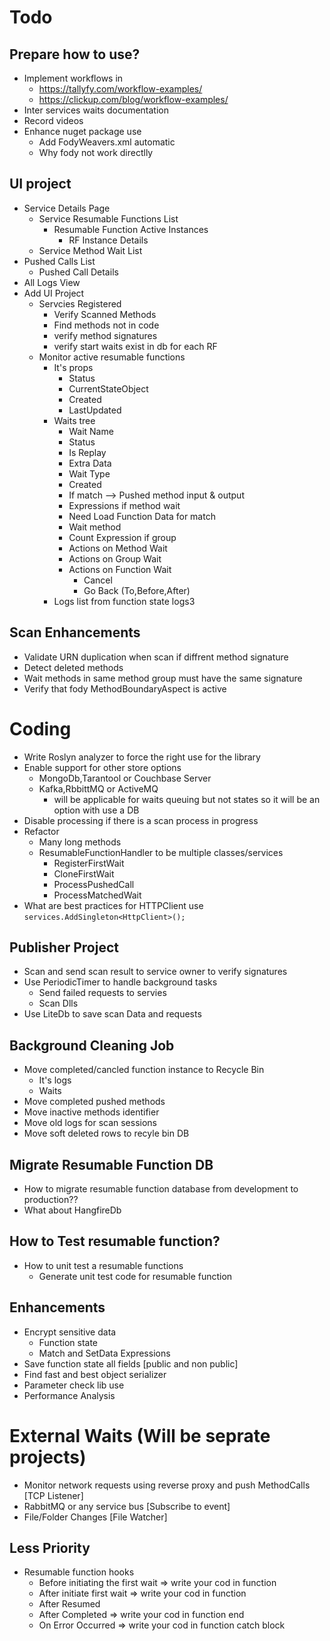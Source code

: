 ﻿# Todo


## Prepare how to use?
* Implement workflows in 
	* https://tallyfy.com/workflow-examples/
	* https://clickup.com/blog/workflow-examples/
* Inter services waits documentation
* Record videos
* Enhance nuget package use
	*  Add FodyWeavers.xml automatic
	*  Why fody not work directlly


## UI project
* Service Details Page
	* Service Resumable Functions List
		* Resumable Function Active Instances
			* RF Instance Details
	* Service Method Wait List
* Pushed Calls List
	* Pushed Call Details
* All Logs View
* Add UI Project
	* Servcies Registered
		* Verify Scanned Methods 
		* Find methods not in code
		* verify method signatures
		* verify start waits exist in db for each RF
	* Monitor active resumable functions
		* It's props 
			* Status
			* CurrentStateObject
			* Created
			* LastUpdated
		* Waits tree
			* Wait Name
			* Status
			* Is Replay
			* Extra Data
			* Wait Type
			* Created
			* If match --> Pushed method input & output
			* Expressions if method wait
			* Need Load Function Data for match
			* Wait method
			* Count Expression if group
			* Actions on Method Wait 
			* Actions on Group Wait 
			* Actions on Function Wait 
				* Cancel
				* Go Back (To,Before,After)
		* Logs list from function state logs3



## Scan Enhancements
* Validate URN duplication when scan if diffrent method signature
* Detect deleted methods
* Wait methods in same method group must have the same signature
* Verify that fody MethodBoundaryAspect is active

# Coding
* Write Roslyn analyzer to force the right use for the library
* Enable support for other store options
	* MongoDb,Tarantool or Couchbase Server
	* Kafka,RbbittMQ or ActiveMQ 
		* will be applicable for waits queuing but not states so it will be an option with use a DB
* Disable processing if there is a scan process in progress
* Refactor 
	* Many long methods
	* ResumableFunctionHandler to be multiple classes/services
		* RegisterFirstWait
		* CloneFirstWait
		* ProcessPushedCall
		* ProcessMatchedWait
* What are best practices for HTTPClient use `services.AddSingleton<HttpClient>();`


## Publisher Project
* Scan and send scan result to service owner to verify signatures
* Use PeriodicTimer to handle background tasks
	* Send failed requests to servies
	* Scan Dlls
* Use LiteDb to save scan Data and requests

## Background Cleaning Job
* Move completed/cancled function instance to Recycle Bin
	* It's logs
	* Waits
* Move completed pushed methods
* Move inactive methods identifier
* Move old logs for scan sessions
* Move soft deleted rows to recyle bin DB

## Migrate Resumable Function DB
* How to migrate resumable function database from development to production??
* What about HangfireDb


## How to Test resumable function?
* How to unit test a resumable functions
	* Generate unit test code for resumable function
		

## Enhancements
* Encrypt sensitive data
	* Function state
	* Match and SetData Expressions
* Save function state all fields [public and non public]
* Find fast and best object serializer
* Parameter check lib use
* Performance Analysis

# External Waits (Will be seprate projects)
* Monitor network requests using reverse proxy and push MethodCalls [TCP Listener]
* RabbitMQ or any service bus [Subscribe to event]
* File/Folder Changes [File Watcher]


## Less Priority
* Resumable function hooks
	* Before initiating the first wait => write your cod in function
	* After initiate first wait => write your cod in function
	* After Resumed
	* After Completed => write your cod in function end
	* On Error Occurred => write your cod in function catch block

